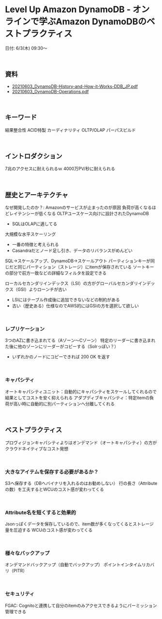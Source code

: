 # Level Up Amazon DynamoDB - オンラインで学ぶAmazon DynamoDBのベストプラクティス

日付: 6/3(木) 09:30〜

<br>

## 資料
- [20210603_DynamoDB-History-and-How-it-Works-DDB_JP.pdf](https://contents-s3-bucket.s3-ap-northeast-1.amazonaws.com/documents/aws/20210603_DynamoDB-History-and-How-it-Works-DDB_JP.pdf)
- [20210603_DynamoDB-Operations.pdf](https://contents-s3-bucket.s3-ap-northeast-1.amazonaws.com/documents/aws/20210603_DynamoDB-Operations.pdf)

<br>

## キーワード
結果整合性
ACID特製
カーディナリティ
OLTP/OLAP
パーパスビルド

<br>

## イントロダクション
7兆のアクセスに耐えられるｗ
4000万PV/秒に耐えられる

<br>

## 歴史とアーキテクチャ
なぜ開発したのか？: Amazonのサービスが止まったのが原因
負荷が高くなるほどレイテンシーが低くなる
OLTPユースケース向けに設計されたDynamoDB
- SQLはOLAPに適してる

大規模な水平スケーリング
- 一番の特徴と考えられる
- Casandraだとノード足し引き、データのリバランスがめんどい

SQL→スケールアップ、DynamoDB→スケールアウト
パーティションキーが同じだと同じパーティション（ストレージ）にitemが保存されている
ソートキーの部分で前方一致などの詳細なフィルタを設定できる

ローカルセカンダリインデックス（LSI）の方がグローバルセカンダリインデックス（GSI）よりローンチが古い
- LSIにはテーブル作成後に追加できないなどの制約がある
- 古い（歴史ある）仕様なのでAWS的にはGSIの方を選択して欲しい

<br>

### レプリケーション
3つのAZに書き込まれてる（Aゾーン〜Cゾーン）
特定のリーダーに書き込まれた後に他のゾーンにリーダーがコピーする（Solrっぽい？）
- いずれかのノードにコピーできれば 200 OK を返す

<br>

### キャパシティ
オートキャパシティユニット：自動的にキャパシティをスケールしてくれるので結果としてコストを安く抑えられる
アダプディブキャパシティ：特定itemの負荷が高い時に自動的に別パーティションへ分離してくれる

<br>

## ベストプラクティス
プロヴィジョンキャパシティよりはオンデマンド（オートキャパシティ）の方がクラウドネイティブなコスト発想

<br>

### 大きなアイテムを保存する必要があるか？
S3へ保存する（DBへバイナリを入れるのはお勧めしない）
行の長さ（Attributeの数）を工夫するとWCUのコスト感が変わってくる

<br>

### Attribute名を短くすると効果的
Jsonっぽくデータを保存しているので、item数が多くなってくるとストレージ量を圧迫する
WCUのコスト感が変わってくる 

<br>

### 様々なバックアップ
オンデマンドバックアップ（自動でバックアップ）
ポイントインタイムリカバリ（PITR）

<br>

### セキュリティ
FGAC: Cognitoと連携して自分のitemのみアクセスできるようにパーミッション管理できる

<br>

### 

<br>

### 

<br>

